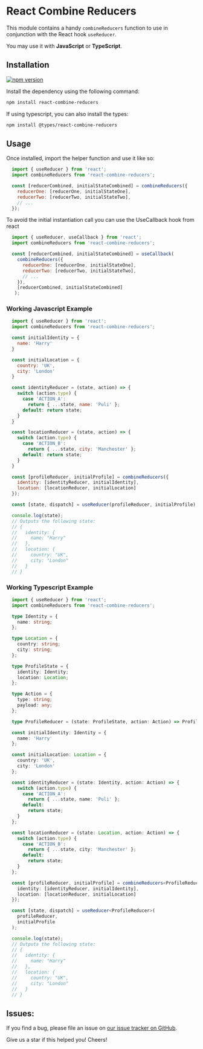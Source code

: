 # React Combine Reducers

This module contains a handy `combineReducers` function to use in conjunction with the React hook `useReducer`.

You may use it with **JavaScript** or **TypeScript**.


## Installation

[![npm version](https://badge.fury.io/js/react-combine-reducers.svg)](https://badge.fury.io/js/react-combine-reducers)

Install the dependency using the following command:
```bash
npm install react-combine-reducers
```

If using typescript, you can also install the types:
```bash
npm install @types/react-combine-reducers
```

## Usage

Once installed, import the helper function and use it like so:

```javascript
  import { useReducer } from 'react';
  import combineReducers from 'react-combine-reducers';

  const [reducerCombined, initialStateCombined] = combineReducers({
    reducerOne: [reducerOne, initialStateOne],
    reducerTwo: [reducerTwo, initialStateTwo],
    // ...
  });
```

To avoid the initial instantiation call you can use the UseCallback hook from
react

```javascript
  import { useReducer, useCallback } from 'react';
  import combineReducers from 'react-combine-reducers';

  const [reducerCombined, initialStateCombined] = useCallback(
    combineReducers({
      reducerOne: [reducerOne, initialStateOne],
      reducerTwo: [reducerTwo, initialStateTwo],
      // ...
    }), 
    [reducerCombined, initialStateCombined]
   );
```

### Working Javascript Example

```javascript
  import { useReducer } from 'react';
  import combineReducers from 'react-combine-reducers';

  const initialIdentity = {
    name: 'Harry'
  }

  const initialLocation = {
    country: 'UK',
    city: 'London'
  }

  const identityReducer = (state, action) => {
    switch (action.type) {
      case 'ACTION_A':
        return { ...state, name: 'Puli' };
      default: return state;
    }
  }

  const locationReducer = (state, action) => {
    switch (action.type) {
      case 'ACTION_B':
        return { ...state, city: 'Manchester' };
      default: return state;
    }
  }

  const [profileReducer, initialProfile] = combineReducers({
    identity: [identityReducer, initialIdentity],
    location: [locationReducer, initialLocation]
  });

  const [state, dispatch] = useReducer(profileReducer, initialProfile);

  console.log(state);
  // Outputs the following state:
  // {
  //   identity: {
  //     name: "Harry"
  //   },
  //   location: {
  //     country: "UK",
  //     city: "London"
  //   }
  // }
```

### Working Typescript Example

```typescript
  import { useReducer } from 'react';
  import combineReducers from 'react-combine-reducers';

  type Identity = {
    name: string;
  };

  type Location = {
    country: string;
    city: string;
  };

  type ProfileState = {
    identity: Identity;
    location: Location;
  };

  type Action = {
    type: string;
    payload: any;
  };

  type ProfileReducer = (state: ProfileState, action: Action) => ProfileState;

  const initialIdentity: Identity = {
    name: 'Harry'
  };

  const initialLocation: Location = {
    country: 'UK',
    city: 'London'
  };

  const identityReducer = (state: Identity, action: Action) => {
    switch (action.type) {
      case 'ACTION_A':
        return { ...state, name: 'Puli' };
      default:
        return state;
    }
  };

  const locationReducer = (state: Location, action: Action) => {
    switch (action.type) {
      case 'ACTION_B':
        return { ...state, city: 'Manchester' };
      default:
        return state;
    }
  };

  const [profileReducer, initialProfile] = combineReducers<ProfileReducer>({
    identity: [identityReducer, initialIdentity],
    location: [locationReducer, initialLocation]
  });

  const [state, dispatch] = useReducer<ProfileReducer>(
    profileReducer,
    initialProfile
  );

  console.log(state);
  // Outputs the following state:
  // {
  //   identity: {
  //     name: "Harry"
  //   },
  //   location: {
  //     country: "UK",
  //     city: "London"
  //   }
  // }
```


## Issues:
If you find a bug, please file an issue on [our issue tracker on GitHub](https://github.com/ankita1010/react-combine-reducers/issues).

Give us a star if this helped you!
Cheers!
